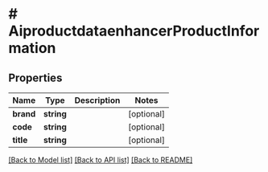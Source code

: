 # # AiproductdataenhancerProductInformation


## Properties 


Name | Type | Description | Notes
------------ | ------------- | ------------- | -------------
**brand**| **string** |   | [optional]
**code**| **string** |   | [optional]
**title**| **string** |   | [optional]


[[Back to Model list]](../../README.md#models) [[Back to API list]](../../README.md#endpoints) [[Back to README]](../../README.md)

